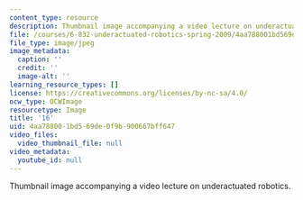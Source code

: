```yaml
---
content_type: resource
description: Thumbnail image accompanying a video lecture on underactuated robotics.
file: /courses/6-832-underactuated-robotics-spring-2009/4aa788001bd569de0f9b900667bff647_16.jpg
file_type: image/jpeg
image_metadata:
  caption: ''
  credit: ''
  image-alt: ''
learning_resource_types: []
license: https://creativecommons.org/licenses/by-nc-sa/4.0/
ocw_type: OCWImage
resourcetype: Image
title: '16'
uid: 4aa78800-1bd5-69de-0f9b-900667bff647
video_files:
  video_thumbnail_file: null
video_metadata:
  youtube_id: null
---
```

Thumbnail image accompanying a video lecture on underactuated robotics.